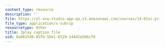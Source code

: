 ```yaml
---
content_type: resource
description: ''
file: https://ol-ocw-studio-app-qa.s3.amazonaws.com/courses/14-01sc-principles-of-microeconomics-fall-2011/8a6625d605fb5be18529144d2e50bcf8_4j8mTdmATVg.vtt
file_type: application/x-subrip
resourcetype: Other
title: 3play caption file
uid: 8a6625d6-05fb-5be1-8529-144d2e50bcf8
---
```

